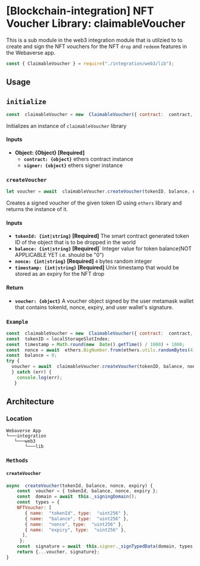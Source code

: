 

# [Blockchain-integration] NFT Voucher Library: claimableVoucher

This is a sub module in the web3 integration module that is utilzied to to create and sign the NFT vouchers for the NFT `drop` and `redeem` features in the Webaverse app.

```js
const { ClaimableVoucher } = require("./integration/web3/lib");
```

## Usage

## `initialize`

```js
const  claimableVoucher = new  ClaimableVoucher({ contract:  contract, signer:  signer });
```
Initializes an instance of `claimableVoucher` library
#### Inputs
* **Object: {Object} [Required]**
	* **`contract: {object}`**
	ethers contract instance
	* **`signer: {object}`**
	ethers signer instance

### `createVoucher`

```js
let voucher = await  claimableVoucher.createVoucher(tokenID, balance, nonce, timestamp);
```
Creates a signed voucher of the given token ID using `ethers` library and returns the instance of it.
#### Inputs
* **`tokenId: {int|string}` [Required]**
The smart contract generated token ID of the object that is to be dropped in the world
* **`balance: {int|string}` [Required]**`
Integer value for token balance(NOT APPLICABLE YET i.e. should be "0")
* **`nonce: {int|string}` [Required]**
`4` bytes random integer
* **`timestamp: {int|string}` [Required]**
Unix timestamp that would be stored as an expiry for the NFT drop

#### Return
* **`voucher: {object}`**
A voucher object signed by the user metamask wallet that contains tokenId, nonce, expiry, and user wallet's signature.

### `Example`

```js
const  claimableVoucher = new  ClaimableVoucher({ contract:  contract, signer:  signer });
const  tokenID = localStorageSlotIndex;
const  timestamp = Math.round(new  Date().getTime() / 1000) + 1000;
const  nonce = await  ethers.BigNumber.from(ethers.utils.randomBytes(4)).toNumber();
const  balance = 0;
try {
  voucher = await  claimableVoucher.createVoucher(tokenID, balance, nonce, timestamp);
  } catch (err) {
    console.log(err);
   }
```

## Architecture

### Location

```
Webaverse App
└───integration
   └───web3
       └───lib
```

### `Methods`


#### `createVoucher`

```js
async  createVoucher(tokenId, balance, nonce, expiry) {
    const  voucher = { tokenId, balance, nonce, expiry };
    const  domain = await  this._signingDomain();
    const  types = {
    NFTVoucher: [
       { name:  "tokenId", type:  "uint256" },
       { name:  "balance", type:  "uint256" },
       { name:  "nonce", type:  "uint256" },
       { name:  "expiry", type:  "uint256" },
      ],
     };
    const  signature = await  this.signer._signTypedData(domain, types, voucher);
    return {...voucher, signature};
}
```
